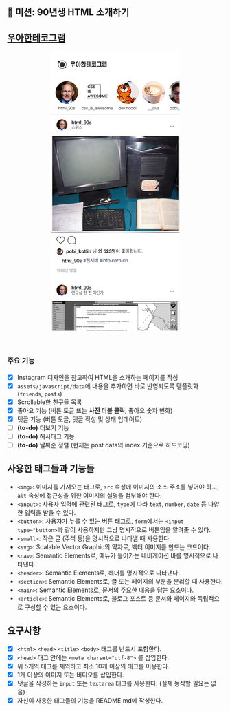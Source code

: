 
## 🚀 미션: 90년생 HTML 소개하기

## [우아한테코그램](https://woonjangahn.github.io/html)

<p align="center">
  <img src="./screenshot.jpg" alt="screenshot" width="300" />
</p>

<br/>

### 주요 기능

- [x] Instagram 디자인을 참고하여 HTML을 소개하는 페이지를 작성
- [x] `assets/javascript/data`에 내용을 추가하면 바로 반영되도록 템플릿화 (`friends`, `posts`)
- [x] Scrollable한 친구들 목록
- [x] 좋아요 기능 (버튼 토글 또는 **사진 더블 클릭**, 좋아요 숫자 변화)
- [x] 댓글 기능 (버튼 토글, 댓글 작성 및 상태 업데이트)
- [ ] **(to-do)** 더보기 기능
- [ ] **(to-do)** 해시태그 기능
- [ ] **(to-do)** 날짜순 정렬 (현재는 post data의 index 기준으로 하드코딩)

## 사용한 태그들과 기능들

- `<img>`: 이미지를 가져오는 태그로, `src` 속성에 이미지의 소스 주소를 넣어야 하고, `alt` 속성에 접근성을 위한 이미지의 설명을 첨부해야 한다. 
- `<input>`: 사용자 입력에 관련된 태그로, `type`에 따라 `text`, `number`, `date` 등 다양한 입력을 받을 수 있다.
- `<button>`: 사용자가 누를 수 있는 버튼 태그로, `form`에서는 `<input type="button>`과 같이 사용하지만 그냥 명시적으로 버튼임을 알려줄 수 있다. 
- `<small>`: 작은 글 (주석 등)을 명시적으로 나타낼 때 사용한다.
- `<svg>`: Scalable Vector Graphic의 약자로, 벡터 이미지를 만드는 코드이다.
- `<nav>`: Semantic Elements로, 메뉴가 들어가는 네비게이션 바를 명시적으로 나타낸다.
- `<header>`: Semantic Elements로, 헤더를 명시적으로 나타낸다.
- `<section>`: Semantic Elements로, 글 또는 페이지의 부분을 분리할 때 사용한다.
- `<main>`: Semantic Elements로, 문서의 주요한 내용을 담는 요소이다.
- `<article>`: Semantic Elements로, 블로그 포스트 등 문서와 페이지와 독립적으로 구성할 수 있는 요소이다.


## 요구사항 

- [x]  `<html>` `<head>` `<title>`  `<body>` 태그를 반드시 포함한다. 
- [x]  `<head>` 태그 안에는 `<meta charset="utf-8">` 를 삽입한다.
- [x]  위 5개의 태그를 제외하고 최소 10개 이상의 태그를 이용한다.
- [x]  1개 이상의 이미지 또는 비디오를 삽입한다.
- [x]  댓글을 작성하는 `input` 또는 `textarea` 태그를 사용한다. (실제 동작할 필요는 없음)
- [x]  자신이 사용한 태그들의 기능을 README.md에 작성한다.
